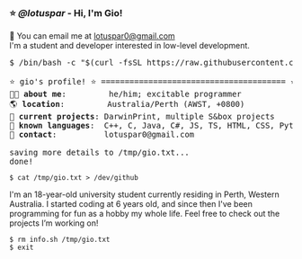 ### ⭐️ *@lotuspar* - Hi, I'm Gio!
📧 You can email me at lotuspar0@gmail.com \
I'm a student and developer interested in low-level development.
<pre>
$ /bin/bash -c "$(curl -fsSL https://raw.githubusercontent.com/lotuspar/lotuspar/main/info.sh)"

⭐️ gio's profile! ⭐️ ======================================= ⭐️
🏃🏾 <b>about me</b>:         he/him; excitable programmer
🌎 <b>location</b>:         Australia/Perth (AWST, +0800)
📖 <b>current projects</b>: DarwinPrint, multiple S&box projects
📖 <b>known languages</b>:  C++, C, Java, C#, JS, TS, HTML, CSS, Python, PHP, Bash
📖 <b>contact</b>:          lotuspar0@gmail.com

saving more details to /tmp/gio.txt...
done!
</pre>
```
$ cat /tmp/gio.txt > /dev/github
```
I'm an 18-year-old university student currently residing in Perth, Western Australia. I started coding at 6 years old, and since then I've been programming for fun as a hobby my whole life. Feel free to check out the projects I’m working on!
```
$ rm info.sh /tmp/gio.txt
$ exit
```
